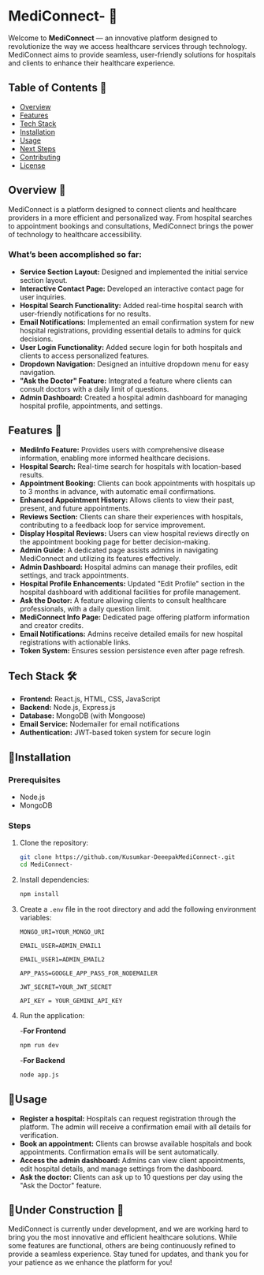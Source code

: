 # MediConnect- 🚀

Welcome to **MediConnect** — an innovative platform designed to revolutionize the way we access healthcare services through technology. MediConnect aims to provide seamless, user-friendly solutions for hospitals and clients to enhance their healthcare experience.

## Table of Contents 📑

- [Overview](#overview)
- [Features](#features)
- [Tech Stack](#tech-stack)
- [Installation](#installation)
- [Usage](#usage)
- [Next Steps](#next-steps)
- [Contributing](#contributing)
- [License](#license)

## Overview 🌟

MediConnect is a platform designed to connect clients and healthcare providers in a more efficient and personalized way. From hospital searches to appointment bookings and consultations, MediConnect brings the power of technology to healthcare accessibility.

### What’s been accomplished so far:

- **Service Section Layout:** Designed and implemented the initial service section layout.
- **Interactive Contact Page:** Developed an interactive contact page for user inquiries.
- **Hospital Search Functionality:** Added real-time hospital search with user-friendly notifications for no results.
- **Email Notifications:** Implemented an email confirmation system for new hospital registrations, providing essential details to admins for quick decisions.
- **User Login Functionality:** Added secure login for both hospitals and clients to access personalized features.
- **Dropdown Navigation:** Designed an intuitive dropdown menu for easy navigation.
- **"Ask the Doctor" Feature:** Integrated a feature where clients can consult doctors with a daily limit of questions.
- **Admin Dashboard:** Created a hospital admin dashboard for managing hospital profile, appointments, and settings.

## Features 🎯

- **MediInfo Feature:** Provides users with comprehensive disease information, enabling more informed healthcare decisions.
- **Hospital Search:** Real-time search for hospitals with location-based results.
- **Appointment Booking:** Clients can book appointments with hospitals up to 3 months in advance, with automatic email confirmations.
- **Enhanced Appointment History:** Allows clients to view their past, present, and future appointments.
- **Reviews Section:** Clients can share their experiences with hospitals, contributing to a feedback loop for service improvement.
- **Display Hospital Reviews:** Users can view hospital reviews directly on the appointment booking page for better decision-making.
- **Admin Guide:** A dedicated page assists admins in navigating MediConnect and utilizing its features effectively.
- **Admin Dashboard:** Hospital admins can manage their profiles, edit settings, and track appointments.
- **Hospital Profile Enhancements:** Updated "Edit Profile" section in the hospital dashboard with additional facilities for profile management.
- **Ask the Doctor:** A feature allowing clients to consult healthcare professionals, with a daily question limit.
- **MediConnect Info Page:** Dedicated page offering platform information and creator credits.
- **Email Notifications:** Admins receive detailed emails for new hospital registrations with actionable links.
- **Token System:** Ensures session persistence even after page refresh.


## Tech Stack 🛠️

- **Frontend:** React.js, HTML, CSS, JavaScript
- **Backend:** Node.js, Express.js
- **Database:** MongoDB (with Mongoose)
- **Email Service:** Nodemailer for email notifications
- **Authentication:** JWT-based token system for secure login

## 🌟Installation

### Prerequisites

- Node.js
- MongoDB

### Steps

1. Clone the repository:
   ```bash
   git clone https://github.com/Kusumkar-DeeepakMediConnect-.git
   cd MediConnect-
   ```
2. Install dependencies:

    ```bash
    npm install
    ```

3. Create a `.env` file in the root directory and add the following environment variables:

   ```env
   MONGO_URI=YOUR_MONGO_URI
   ```
   ```env
   EMAIL_USER=ADMIN_EMAIL1
   ```
   ```env
   EMAIL_USER1=ADMIN_EMAIL2
   ```
   ```env
   APP_PASS=GOOGLE_APP_PASS_FOR_NODEMAILER
   ```
   ```env
   JWT_SECRET=YOUR_JWT_SECRET
   ```
   ```env
   API_KEY = YOUR_GEMINI_API_KEY
   ```

4. Run the application:
   
   -**For Frontend**
   ```bash
   npm run dev
   ```

   -**For Backend**
   ```bash
   node app.js
   ```

## 🌟Usage
- **Register a hospital:** Hospitals can request registration through the platform. The admin will receive a confirmation email with all details for verification.
- **Book an appointment:** Clients can browse available hospitals and book appointments. Confirmation emails will be sent automatically.
- **Access the admin dashboard:** Admins can view client appointments, edit hospital details, and manage settings from the dashboard.
- **Ask the doctor:** Clients can ask up to 10 questions per day using the "Ask the Doctor" feature.



 ## 🌟Under Construction 🚧
MediConnect is currently under development, and we are working hard to bring you the most innovative and efficient healthcare solutions. While some features are functional, others are being continuously refined to provide a seamless experience. Stay tuned for updates, and thank you for your patience as we enhance the platform for you!
